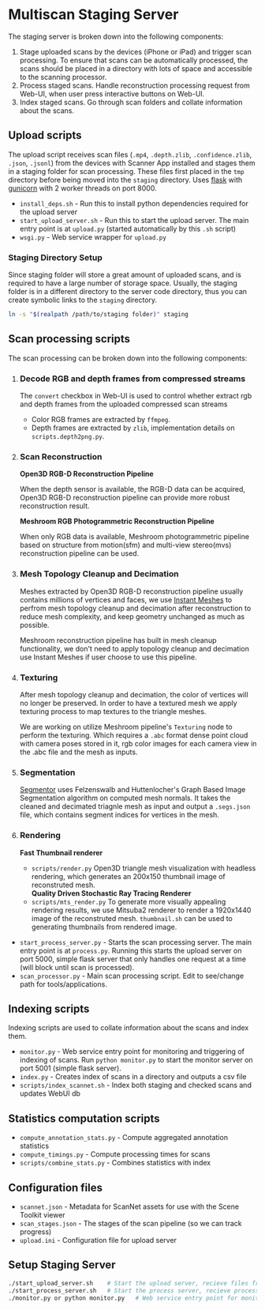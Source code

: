 # Multiscan Staging Server

The staging server is broken down into the following components:

1. Stage uploaded scans by the devices (iPhone or iPad) and trigger scan processing. To ensure that scans can be automatically processed, the scans should be placed in a directory with lots of space and accessible to the scanning processor.
2. Process staged scans. Handle reconstruction processing request from Web-UI, when user press interactive buttons on Web-UI.
3. Index staged scans. Go through scan folders and collate information about the scans.

## Upload scripts

The upload script receives scan files (`.mp4`, `.depth.zlib`, `.confidence.zlib`, `.json`, `.jsonl`) from the devices with Scanner App installed and stages them in a staging folder for scan processing. These files first placed in the `tmp` directory before being moved into the `staging` directory.  Uses [flask](http://flask.pocoo.org/) with [gunicorn](http://gunicorn.org/) with 2 worker threads on port 8000.

- `install_deps.sh` - Run this to install python dependencies required for the upload server
- `start_upload_server.sh` - Run this to start the upload server. The main entry point is at `upload.py` (started automatically by this `.sh` script)
- `wsgi.py` - Web service wrapper for `upload.py`

### Staging Directory Setup
Since staging folder will store a great amount of uploaded scans, and is required to have a large number of storage space. Usually, the staging folder is in a different directory to the server code directory, thus you can create symbolic links to the `staging` directory.
``` bash
ln -s "$(realpath /path/to/staging folder)" staging
```

## Scan processing scripts

The scan processing can be broken down into the following components:

1. ### Decode RGB and depth frames from compressed streams
    The `convert` checkbox in Web-UI is used to control whether extract rgb and depth frames from the uploaded compressed scan streams
    - Color RGB frames are extracted by `ffmpeg`.
    - Depth frames are extracted by `zlib`, implementation details on `scripts.depth2png.py`.  

2. ### Scan Reconstruction
    **Open3D RGB-D Reconstruction Pipeline**

    When the depth sensor is available, the RGB-D data can be acquired, Open3D RGB-D reconstruction pipeline can provide more robust reconstruction result.

    **Meshroom RGB Photogrammetric Reconstruction Pipeline**

    When only RGB data is available, Meshroom photogrammetric pipeline based on structure from motion(sfm) and multi-view stereo(mvs) reconstruction pipeline can be used.

3. ### Mesh Topology Cleanup and Decimation
    Meshes extracted by Open3D RGB-D reconstruction pipeline usually contains millions of vertices and faces, we use [Instant Meshes](https://github.com/wjakob/instant-meshes.git) to perfrom mesh topology cleanup and decimation after reconstruction to reduce mesh complexity, and keep geometry unchanged as much as possible.

    Meshroom reconstruction pipeline has built in mesh cleanup functionality, we don't need to apply topology cleanup and decimation use Instant Meshes if user choose to use this pipeline.

4. ### Texturing
    After mesh topology cleanup and decimation, the color of vertices will no longer be preserved. In order to have a textured mesh we apply texturing process to map textures to the triangle meshes.

    We are working on utilize Meshroom pipeline's `Texturing` node to perform the texturing. Which requires a `.abc` format dense point cloud with camera poses stored in it, rgb color images for each camera view in the .abc file and the mesh as inputs.

5. ### Segmentation
    [Segmentor](https://github.com/ScanNet/ScanNet/tree/master/Segmentator) uses Felzenswalb and Huttenlocher's Graph Based Image Segmentation algorithm on computed mesh normals. It takes the cleaned and decimated triagnle mesh as input and output a `.segs.json` file, which contains segment indices for vertices in the mesh.

6. ### Rendering
    **Fast Thumbnail renderer**
    - `scripts/render.py` Open3D triangle mesh visualization with headless rendering, which generates an 200x150 thumbnail image of reconstruted mesh.  
    **Quality Driven Stochastic Ray Tracing Renderer**
    - `scripts/mts_render.py` To generate more visually appealing rendering results, we use Mitsuba2 renderer to render a 1920x1440 image of the reconstruted mesh. `thumbnail.sh` can be used to generating thumbnails from rendered image.


- `start_process_server.py` - Starts the scan processing server. The main entry point is at `process.py`.  Running this starts the upload server on port 5000, simple flask server that only handles one request at a time (will block until scan is processed).
- `scan_processor.py` - Main scan processing script.  Edit to see/change path for tools/applications.
 
## Indexing scripts

Indexing scripts are used to collate information about the scans and index them.
- `monitor.py` - Web service entry point for monitoring and triggering of indexing of scans.  Run `python monitor.py` to start the monitor server on port 5001 (simple flask server).
- `index.py` - Creates index of scans in a directory and outputs a csv file
- `scripts/index_scannet.sh` - Index both staging and checked scans and updates WebUI db

## Statistics computation scripts

- `compute_annotation_stats.py` - Compute aggregated annotation statistics
- `compute_timings.py` - Compute processing times for scans
- `scripts/combine_stats.py` - Combines statistics with index


## Configuration files

- `scannet.json` - Metadata for ScanNet assets for use with the Scene Toolkit viewer
- `scan_stages.json` - The stages of the scan pipeline (so we can track progress)
- `upload.ini` - Configuration file for upload server

## Setup Staging Server

```bash 
./start_upload_server.sh    # Start the upload server, recieve files from scanner app
./start_process_server.sh   # Start the process server, recieve process request from web-ui
./monitor.py or python monitor.py   # Web service entry point for monitoring and triggering of indexing of scans.
 ```